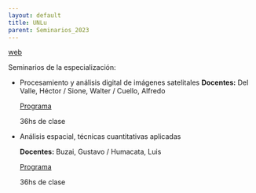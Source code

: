 ```yaml
---
layout: default
title: UNLu
parent: Seminarios_2023
---
```


[web](http://www.espteledeteccionysig.unlu.edu.ar/?q=node/3)

Seminarios de la especialización: 

- Procesamiento y análisis digital de imágenes satelitales
	**Docentes:** Del Valle, Héctor / Sione, Walter / Cuello, Alfredo
	
	[Programa](http://www.espteledeteccionysig.unlu.edu.ar/sites/www.espteledeteccionysig.unlu.edu.ar/files/site/PROGRAMA%20DIGITAL%202010.pdf) 
	
	36hs de clase

- Análisis espacial, técnicas cuantitativas aplicadas

	**Docentes:** Buzai, Gustavo / Humacata, Luis
	
	[Programa](http://www.espteledeteccionysig.unlu.edu.ar/sites/www.espteledeteccionysig.unlu.edu.ar/files/site/ANALISIS%20ESPACIAL%202017-2018.pdf)
	
	36hs de clase